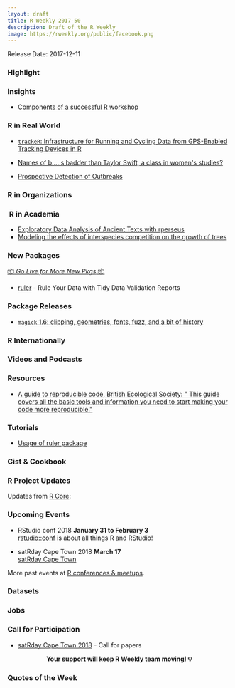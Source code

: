 ```yaml
---
layout: draft
title: R Weekly 2017-50
description: Draft of the R Weekly
image: https://rweekly.org/public/facebook.png
---
```


Release Date: 2017-12-11

###  Highlight




### Insights

+ [Components of a successful R workshop](https://blog.cpsievert.me/2017/12/04/components-of-a-successful-r-workshop/)

### R in Real World

+ [`trackeR`: Infrastructure for Running and Cycling Data from GPS-Enabled Tracking Devices in R](https://www.jstatsoft.org/article/view/v082i07)

+ [Names of b.....s badder than Taylor Swift, a class in women's studies?](http://www.masalmon.eu/2017/12/05/badderb/)

+ [Prospective Detection of Outbreaks](https://arxiv.org/abs/1711.08960)

###  R in Organizations

###  R in Academia

+ [Exploratory Data Analysis of Ancient Texts with rperseus](https://ropensci.org/blog/2017/12/05/rperseus/)
+ [Modeling the effects of interspecies competition on the growth of trees](http://rpubs.com/rudeboybert/research_bytes_trees)


###  New Packages

<p class="added-hostname"><a href="https://rweekly.org/live" target="_blank" class="externalLink">📦 <i>Go Live for More New Pkgs</i> 📦</a></p>

+ [ruler](https://echasnovski.github.io/ruler/) - Rule Your Data with Tidy Data Validation Reports

### Package Releases

+ [`magick` 1.6: clipping, geometries, fonts, fuzz, and a bit of history](https://ropensci.org/technotes/2017/12/05/magick-16/)


###  R Internationally





###  Videos and Podcasts




###  Resources

+ [A guide to reproducible code, British Ecological Society: " This guide covers all the basic tools and information you need to start making your code more reproducible."](http://www.britishecologicalsociety.org/wp-content/uploads/2017/12/guide-to-reproducible-code.pdf)


###  Tutorials

+ [Usage of ruler package](http://www.questionflow.org/2017/12/05/usage-of-ruler-package/)


### Gist & Cookbook


<!--<div class="post-more-begin"></div><div class="post-more-end"></div>-->


###  R Project Updates

Updates from [R Core](http://developer.r-project.org/blosxom.cgi/R-devel/NEWS):




###  Upcoming Events

+ RStudio conf 2018 **January 31 to February 3** <br />
[rstudio::conf](https://www.rstudio.com/conference/) is about all things R and RStudio!

+ satRday Cape Town 2018 **March 17** <br />
[satRday Cape Town](http://capetown2018.satrdays.org/)

<!-- + R/Finance 2018 **June 1 and 2** <br />
[Applied Finance with R](http://www.rinfinance.com).

+ [CascadiaRConf](https://cascadiarconf.com/) **June 2, 2018**
Portland, OR, US

+ [7eme Rencontres R](https://r2018-rennes.sciencesconf.org/)  **5 & 6 July 2018** <br />
Rennes - Agrocampus

+ useR! 2018 **July 10, 2018** <br />
The annual useR! conference is the main meeting of the international R user and developer community. -->

More past events at [R conferences & meetups](https://conf.rweekly.org).

### Datasets



### Jobs



###  Call for Participation

+ [satRday Cape Town 2018](http://capetown2018.satrdays.org/#callforpapers) - Call for papers

<p class="hide-support added-hostname support-rweekly" style="text-align: center;font-weight: bold;">Your <a class="non-visited externalLink" href="https://www.patreon.com/rweekly" onclick="pas(this)">support</a> will keep R Weekly team moving! 💡</p>

###  Quotes of the Week


